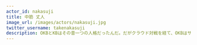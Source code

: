 ```yaml
---
actor_id: nakasuji
title: 中筋 丈人
image_url: /images/actors/nakasuji.jpg
twitter_username: takenakasuji
description: OKBとKBはその昔一つの人格だったんだ。だがクラウド対戦を経て、OKBはサーバに、KBはネットワークに分裂したんだ
---
```

